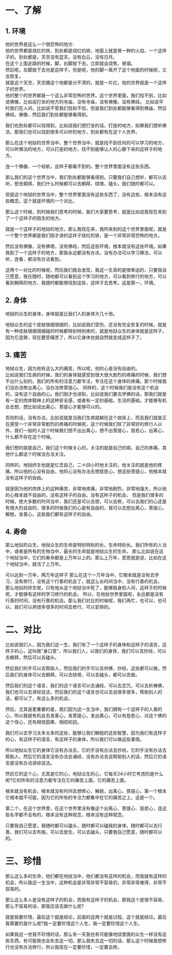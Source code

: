 # 一、了解
## 1. 环境
他的世界是这么一个很恐怖的地方:  
他的世界都是烧红的铁，到处都是烧红的铁，地面上就是冒一种的火焰，一个这样子的，到处都是，天空没有蓝天，没有白云，没有日月。  
在这个上面走路的时候，脚，右脚放下去，立即就会烧焦，冒烟。  
然后呢，左脚放下去也是这样子，但是呢，他的脚一离开了这个地面的时候呢，又会恢复。  
就是这个天空，天空跟这个地都是分不清的，就是一片红，他的世界就是一个这样子的世界。  
他的整个的世界都是一个这么非常恐怖的世界。这个世界里面，我们找不到，比如说佛像，比如说打坐的地方的寺庙，没有寺庙，没有佛像，没有佛经。
比如说平时我们在人间，比如说不管我们信和不信，但是我们到处都能够看得到佛庙，然后佛经，佛像，然后我们到处都能够看得到。

我们也到处都可以找得到，比如说我们想打坐的话，打座的地方，如果我们想听佛法，那我们也可以找到很多可以听的地方，到处都有在这个人世界。

那么在这个地狱的世界当中，整个世界当中，就是找不到任何的可以学习的地方，可以听佛法的地方，可以打座的地方，找不到能够让人的心静下来的这样子的地方。

连一个佛像，一个经帆，这样子都看不到的。整个世界里面没有这些东西。

那么我们的这个世界当中，我们到处都能够看得到。只要我们自己想听，都可以去听，想去朝拜，我们什么时候都可以去朝拜，绕塔，磕头，我们随时都可以。

但是这个地狱的世界当中，整个世界里面没有这些东西了，没有这些，根本没有这些概念。这个就是环境的一个对比。

那么这个时候，到时候我们思考的时候，我们大家要思考，就是比如说我现在来到了一个这样子的陌生的地方。

就是一个这样子的地狱的地方。那么我现在来，我所来到的这个世界里面呢，就是一个整个世界都是我们刚才讲的这样子烧红的铁，是一个非常非常恐怖的地方。

然后没有佛像，没有佛塔，没有佛经，然后这些环境，根本就没有这些环境。如果我到了一个这样子的地方，那我永远都没有办法，没有办法可以学习佛法，可以听，连看，都没有办法看到。

这两个一对比的时候呢，然后我们就会发现，我这一生真的是很幸运的，只要我自己愿意，我在随时，随地都可以看到这个学习的地方，可以看到修行的地方，可以看到朝拜的地方，我随时都能够找到这些，这样子去思考。这是第一，环境。

## 2. 身体
地狱的众生的身体，身体就是比我们人的身体大几十倍。

地狱众生的这个皮肤很细很细的，比如说我们受伤，还没有完全恢复的时候，就是有一种皮肤很细很细碰的时候都特别特别疼的，就是地狱众生的身体就是这样子，因为它造罪，现在要受痛苦了，所以它身体也就自然就变成这样子了。


## 3. 痛苦
地狱众生，因为他有这么大的痛苦，所以呢，他的心是没有自由的。  
比如说我们生病的时候，我们的身体就感受到很大很大剧烈的疼痛的时候，我们想不出什么别的，我们的所有的注意力都专注，专注在这个身体的疼痛。那个时候我们没办法修出离心，没办法修菩提心。
同样的，这个时候我们是没有这个机会的，没有这个自由的心。我们刚才也讲到，比如说我们要去学佛的话，那我们就是有一定的肉体精神上的这种安全感，或者有一定的基础，生活的基础，才能够有机会去想，想比如说出离心、菩提心才能够可以的。

否则的话，没有办法，比如说就是当我们生病就躺在这个病床上，而且我们就是正在感受一个非常非常剧烈的疼痛的时候呢，这个时候我们除了非常好的修行人以外，我们一般的人这个时候我们想不出出离心，想不出菩提心，慈悲心，出离心，什么都不存在这个时候。

我们想的就是自己，我们这个时候关心的，关注的就是自己的病，自己的疼痛，其他什么都这个时候没办法关注。

同样的，地狱终生他就是忆念自己，二十四小时他关注的，他关注的就是他的疼痛，所以他的心没有自由，他的心没有办法去想慈悲心，想这些菩提心，他根本就没有这样子的自由。

就是因为他的肉体上的这种痛苦，非常地疼痛，非常地剧烈，非常地强大，所以他的心根本就不自由的，没有这样子的自由，没有这样子的机会。
但是我们很多的时候，绝大多数的时间当中，我们还是可以去想，可以去修，可以去我们的心还是有很大的自由的，很多的时候我们的心是有自由的，我可以去想出离心，菩提心，解脱，发善心，这些我们都有这样子的自由。

## 4. 寿命
那么地狱的众生，地狱众生的生命是特别特别的长，生命特别长。我们所有的人当中，或者是所有的生物当中，最长的生命就是地狱众生的生命。
那么比如说在这个地狱当中，它们的寿命都是上万年以上的。那么上万年，意思就是说，比如在这个地狱当中，就活了上万年。

可以达到一万年，两万年这样子
那么在这个一万年当中，它根本就是没有去学习，没有修行，没有这个行善的机会了。就这么长时间当中，没有行善的机会。
那么地狱的终生呢，只有他从这个地狱当中死了，能够脱身到人间，这样子的时候呢，才能够有这样的学习修行的机会。
所以，在地狱世界里面呢，永远都是没有行善的时间，没有行善的机会。那么我们对比的时候呢，我们再忙，也可以，也可以，我们可以用很多很多的时间去修行，可以安排的。

# 二、对比

比如说我们人，因为我们这一生，我们有了一个这样子的身体和这样子的语言，这样子的心，这叫做"身口意"，所以我们人，以我们的身体，我们可以去抄经，可以去朝拜，然后可以去磕头。

然后我们的手可以去帮助人，然后我们的手可以去供佛，抄经，这些都可以做。然后我们的身体可以去朝拜，可以去绕塔，可以去磕头，都可以去做。

然后我们的这个语言，我们的这个语言可以去诵经，可以去念咒，可以去祈祷佛，我们也可以去讲经说法，然后我们的这个语言也可以去说很多很多，帮助别人的话，都可以了，有这么多的机会。

然后，尤其是更重要的是，我们因为这一生当中，我们拥有一个这样子的人类的心，所以我就有机会去发善心，发菩提心，发出离心，可以有慈悲心，对这个佛的这个信心，还有相信因果，相信轮回。

我们可以去学习太多太多的这些，能够让我们解脱的这些智慧，因为我们有这样子的心，有这样子的语言，有这样子的身体，所以我们可以做这些事情。

所以地狱众生它的身体它没有办法去，它的手没有办法去抄经，它的手没有办法去帮助人，然后它的语言没有办法去诵经，没有办法去说帮助别人的话，然后它的语言是没有办法讲经说法。

然后它的这个心，尤其是它的心，地狱众生的心，它每天24小时它考虑的是什么呢?它的所有的注意力都专注在它的痛苦上面，它的痛苦上面。

根本就没有机会，根本就没有时间去想修心，解脱，出离心，菩提心，第一个根本它根本就不可能，因为它的所有的专注力都集中在它的痛苦之上，这是一个。

第二个，在这个世界里，在这个世界里没有像这个出离心、菩提心、慈悲心，连这些名字都不会有的，根本没有这种观念，根本没有这种观念。

只要我自己愿意，我随时都可以磕头，随时都可以磕我的身体，随时都可以去行善，我们可以去布施，可以去放生，可以去磕头，只要我自己愿意，随时都可以的。


# 三、珍惜

那么这么多的生命，他们都在地狱当中，他们都没有这样的机会，而我就有这样的机会，所以我这一生当中，这种机会是非常非常不容易的，非常非常难得，非常不容易的。

那么这么多人是没有这样子的机会，而我有这样子的机会，那我这个是很不容易，那么不容易的话，那我应该去做什么呢?

就是我要珍惜，最后这个就是结论，前面的这两个就是过程，这个就是结论。最后我需要的是什么呢?我一定要珍惜这个人生，我一定要珍惜这个人生。

如果我这一世我不珍惜的话，那么有一天我也有可能像地狱里面的众生一样没有这些东西，有可能我也会失去这一切。那么我失去这一切的话，那么这个时候我想修行也没有办法修行，所以我现在一定要珍惜，一定要去修。